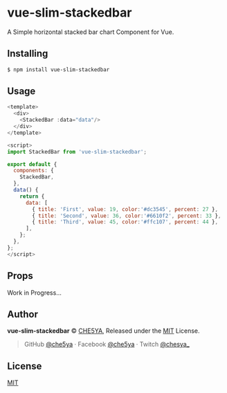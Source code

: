 # vue-slim-stackedbar

A Simple horizontal stacked bar chart Component for Vue.

## Installing

```bash
$ npm install vue-slim-stackedbar
```

## Usage

<!-- * Preview Image -->
<!-- <p align="center"><img align="center" style="width:600px" src="https://i.imgur.com/A0adjUh.png"/></p> -->
<!-- 
* Default Usage
```js
<template>
  <div>
    <StackedBar :data="data"/>
  </div>
</template>

<script>
import StackedBar from 'vue-slim-stackedbar';

export default {
  components: {
    StackedBar,
  },
  data() {
    return {
      data: [
        { title: 'First', value: 19 },
        { title: 'Second', value: 36 },
        { title: 'Third', value: 45 },
      ],
    };
  },
};
</script>

``` -->

<!-- * If you wanna use custom colors, then : -->
```js
<template>
  <div>
    <StackedBar :data="data"/>
  </div>
</template>

<script>
import StackedBar from 'vue-slim-stackedbar';

export default {
  components: {
    StackedBar,
  },
  data() {
    return {
      data: [
        { title: 'First', value: 19, color:'#dc3545', percent: 27 },
        { title: 'Second', value: 36, color:'#6610f2', percent: 33 },
        { title: 'Third', value: 45, color:'#ffc107', percent: 44 },
      ],
    };
  },
};
</script>

```

## Props

Work in Progress...

<!-- | Name    | Type     | Default   | Description                                                                                    |
|--------------------|-----------|----------------------|-------------------------------------------------------------------------|
| title   | String   | -         | Title of Data Stack. Only **String** can be used.                                              |
| value   | Number   | -         | Value of Data Stack. Only **Number** can be used. The sum of the data must not exceed **100**. |
| color   | String   | -         | Background Color of Data Stack. Only **Color HexCode** can be used. If you do not use Color String, One of **15 random colors** will be inserted automatically. | -->


## Author

**vue-slim-stackedbar** © [CHE5YA](https://github.com/che5ya), Released under the [MIT](./LICENSE) License.<br>

> GitHub [@che5ya](https://github.com/che5ya) · Facebook [@che5ya](https://www.facebook.com/che5ya) · Twitch [@chesya_](https://www.twitch.tv/chesya_)


## License

[MIT](LICENSE)
